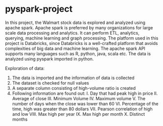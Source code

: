 # pyspark-project
In this project, the Walmart stock data is explored and analyzed using apache spark.
Apache spark is preferred by many organizations for large scale data processing and analytics. It can perform ETL, analytics, querying, machine learning and graph processing. 
The platform used in this project is Databricks, since Databricks is a well-crafted platform that avoids complexities of big data and machine learning. The apache spark API supports many languages such as R, python, java, scala etc. The data is analyzed using pyspark imported in python.

Exploration of data:
1.	The data is imported and the information of data is collected 
2.	The dataset is checked for null values
3.	A separate column consisting of high-volume ratio is created
4.	Following information are found out:
I.	 Day that had peak high in price
II.	Average of close
III.	Minimum Volume
IV.	Maximum volume
V.	The number of days when the close was lower than 60
VI.	Percentage of the time, high was greater than 80 dollars
VII.	Pearson correlation of high and low
VIII.	Max high per year
IX.	Max high per month
X.	Distinct months
